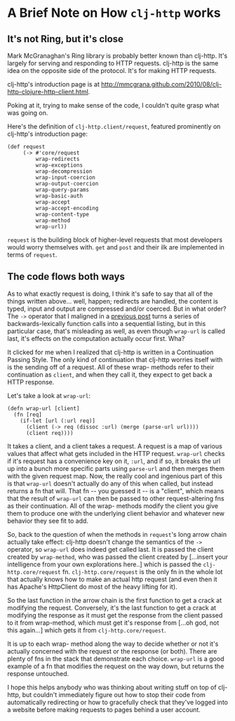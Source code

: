# A Brief Note on How `clj-http` works

## It's not Ring, but it's close
Mark McGranaghan's Ring library is probably better known than clj-http.  It's largely for serving and responding to HTTP requests.  clj-http is the same idea on the opposite side of the protocol.  It's for making HTTP requests.

clj-http's introduction page is at http://mmcgrana.github.com/2010/08/clj-http-clojure-http-client.html.

Poking at it, trying to make sense of the code, I couldn't quite grasp what was going on.

Here's the definition of `clj-http.client/request`, featured prominently on clj-http's introduction page:

    (def request
         (-> #'core/request
             wrap-redirects
             wrap-exceptions
             wrap-decompression
             wrap-input-coercion
             wrap-output-coercion
             wrap-query-params
             wrap-basic-auth
             wrap-accept
             wrap-accept-encoding
             wrap-content-type
             wrap-method
             wrap-url))

`request` is the building block of higher-level requests that most developers would worry themselves with.  `get` and `post` and their ilk are implemented in terms of `request`.

## The code flows both ways

As to what exactly request is doing, I think it's safe to say that all of the things written above... well, happen; redirects are handled, the content is typed, input and output are compressed and/or coerced. But in what order? The `->` operator that I maligned in a [previous post](/2010/07/26/7-rules-for-writing-clojure-programs/) turns a series of backwards-lexically function calls into a sequential listing, but in this particular case, that's misleading as well, as even though `wrap-url` is called last, it's effects on the computation actually occur first.  Wha?

It clicked for me when I realized that clj-http is written in a Continuation Passing Style.  The only kind of continuation that clj-http worries itself with is the sending off of a request.  All of these wrap- methods refer to their continuation as `client`, and when they call it, they expect to get back a HTTP response.  

Let's take a look at `wrap-url`:

    (defn wrap-url [client]
      (fn [req]
        (if-let [url (:url req)]
          (client (-> req (dissoc :url) (merge (parse-url url))))
          (client req))))

It takes a client, and a client takes a request. A request is a map of various values that affect what gets included in the HTTP request.  `wrap-url` checks if it's request has a convenience key on it, `:url`, and if so, it breaks the url up into a bunch more specific parts using `parse-url` and then merges them with the given request map.  Now, the really cool and ingenious part of this is that `wrap-url` doesn't actually do any of this when called, but instead returns a fn that will.  That fn -- you guessed it -- is a "client", which means that the result of `wrap-url` can then be passed to other request-altering fns as their continuation.  All of the wrap- methods modify the client you give them to produce one with the underlying client behavior and whatever new behavior they see fit to add.

So, back to the question of when the methods in `request`'s long arrow chain actually take effect: clj-http doesn't change the semantics of the `->` operator, so `wrap-url` does indeed get called last.  It is passed the client created by `wrap-method`, who was passed the client created by [...insert your intelligence from your own explorations here..] which is passed the `clj-http.core/request` fn.  `clj-http.core/request` is the only fn in the whole lot that actually knows how to make an actual http request (and even then it has Apache's HttpClient do most of the heavy lifting for it).

So the last function in the arrow chain is the first function to get a crack at modifying the request.  Conversely, it's the last function to get a crack at modifying the response as it must get the response from the client passed to it from wrap-method, which must get it's response from [...oh god, not this again...] which gets it from `clj-http.core/request`.

It is up to each wrap- method along the way to decide whether or not it's actually concerned with the request or the response (or both).  There are plenty of fns in the stack that demonstrate each choice. `wrap-url` is a good example of a fn that modifies the request on the way down, but returns the response untouched.

I hope this helps anybody who was thinking about writing stuff on top of clj-http, but couldn't immediately figure out how to stop their code from automatically redirecting or how to gracefully check that they've logged into a website before making requests to pages behind a user account.